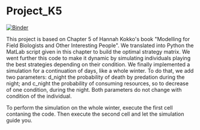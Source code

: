 # Project_K5
[![Binder](https://mybinder.org/badge_logo.svg)](https://mybinder.org/v2/gh/bastien-mace/Project_K5/HEAD)

This project is based on Chapter 5 of Hannah Kokko's book "Modelling for Field Biologists and Other Interesting People". We translated into Python the MatLab script given in this chapter to build the optimal strategy matrix.
We went further this code to make it dynamic by simulating individuals playing the best strategies depending on their condition.
We finally implemented a simulation for a continuation of days, like a whole winter. To do that, we add two parameters: d_night the probability of death by predation during the night; and c_night the probability of consuming resources, so to decrease of one condition, during the night. Both parameters do not change with condition of the individual.

To perform the simulation on the whole winter, execute the first cell contaning the code. Then execute the second cell and let the simulation guide you.
